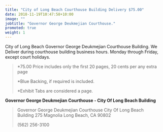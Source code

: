 ```yaml
---
title: "City of Long Beach Courthouse Building Delivery $75.00"
date: 2018-11-19T10:47:58+10:00
image: ""
jobtitle: "Governor George Deukmejian Courthouse."
promoted: true
weight: 1
---
```


City of Long Beach Governor George Deukmejian Courthouse Building.
We Deliver during courthouse building business hours. Monday through Friday, except court holidays.


> *75.00 Price includes only the first 20 pages, 20 cents per any extra page
> 
> *Blue Backing, if required is included.
>
> *Exhibit Tabs are considered a page. 

<strong> Governor George Deukmejian Courthouse - City Of Long Beach Building </strong>


>  Governor George Deukmejian Courthouse
>  City Of Long Beach Building
>  275 Magnolia
>  Long Beach, CA 90802
>
>  (562) 256-3100